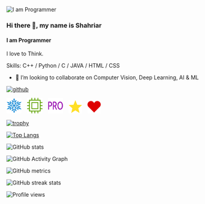 ![I am Programmer](https://media.licdn.com/dms/image/D5616AQENkLW9rYa6Og/profile-displaybackgroundimage-shrink_350_1400/0/1693378493514?e=1698883200&v=beta&t=vOXSKT-K3gZ6_MuK_YPfZGEcxnnhKMy2Xh8hFmWL_9I)

### Hi there 👋, my name is Shahriar
#### I am Programmer

I love to Think.

Skills: C++ / Python / C / JAVA / HTML / CSS

- 👯 I’m looking to collaborate on Computer Vision, Deep Learning, AI & ML 


[<img src='https://cdn.jsdelivr.net/npm/simple-icons@3.0.1/icons/github.svg' alt='github' height='40'>](https://github.com/beef-steak)  

<a href='https://archiveprogram.github.com/'><img src='https://raw.githubusercontent.com/acervenky/animated-github-badges/master/assets/acbadge.gif' width='40' height='40'></a> <a href='https://docs.github.com/en/developers'><img src='https://raw.githubusercontent.com/acervenky/animated-github-badges/master/assets/devbadge.gif' width='40' height='40'></a> <a href='https://github.com/pricing'><img src='https://raw.githubusercontent.com/acervenky/animated-github-badges/master/assets/pro.gif' width='40' height='40'></a> <a href='https://stars.github.com/'><img src='https://raw.githubusercontent.com/acervenky/animated-github-badges/master/assets/starbadge.gif' width='35' height='35'></a> <a href='https://docs.github.com/en/github/supporting-the-open-source-community-with-github-sponsors'><img src='https://raw.githubusercontent.com/acervenky/animated-github-badges/master/assets/sponsorbadge.gif' width='35' height='35'></a> 

[![trophy](https://github-profile-trophy.vercel.app/?username=beef-steak)](https://github.com/ryo-ma/github-profile-trophy)

[![Top Langs](https://github-readme-stats.vercel.app/api/top-langs/?username=beef-steak)](https://github.com/anuraghazra/github-readme-stats)

![GitHub stats](https://github-readme-stats.vercel.app/api?username=beef-steak&show_icons=true&count_private=true)  

![GitHub Activity Graph](https://activity-graph.herokuapp.com/graph?username=beef-steak)  

![GitHub metrics](https://metrics.lecoq.io/beef-steak)  

![GitHub streak stats](https://streak-stats.demolab.com/?user=beef-steak)  

![Profile views](https://gpvc.arturio.dev/beef-steak)  
